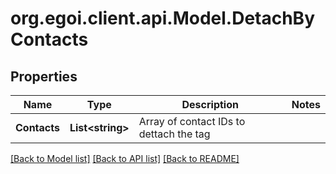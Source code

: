 
# org.egoi.client.api.Model.DetachByContacts

## Properties

Name | Type | Description | Notes
------------ | ------------- | ------------- | -------------
**Contacts** | **List&lt;string&gt;** | Array of contact IDs to dettach the tag | 

[[Back to Model list]](../README.md#documentation-for-models)
[[Back to API list]](../README.md#documentation-for-api-endpoints)
[[Back to README]](../README.md)

